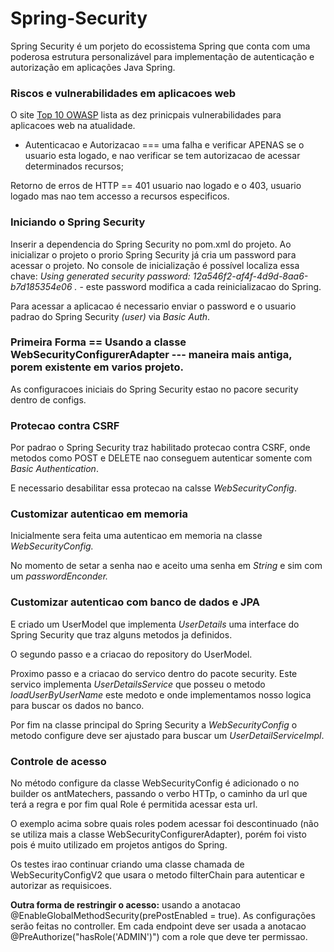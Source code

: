 # Spring-Security

<p>Spring Security é um porjeto do ecossistema Spring que conta com uma poderosa estrutura personalizável para implementação de autenticação
e autorização em aplicações Java Spring.<p/>

<h3>Riscos e vulnerabilidades em aplicacoes web</h3>
<p>O site <a href="https://owasp.org/www-project-top-ten/">Top 10 OWASP</a> lista as dez prinicpais vulnerabilidades para aplicacoes web na atualidade.</p>
<ul>
  <li>Autenticacao e Autorizacao === uma falha e verificar APENAS se o usuario esta logado, e nao verificar se tem autorizacao de acessar determinados recursos;</li>
</ul>
<p>Retorno de erros de HTTP == 401 usuario nao logado e o 403, usuario logado mas nao tem accesso a recursos especificos.</p>

<h3>Iniciando o Spring Security</h3>
<p>Inserir a dependencia do Spring Security no pom.xml do projeto. Ao inicializar o projeto o prorio Spring Security já cria um password para acessar o projeto. No console de inicialização é possível localiza essa chave: <em>Using generated security password: 12a546f2-af4f-4d9d-8aa6-b7d185354e06
.</em> - este password modifica a cada reinicializacao do Spring.</p> Para acessar a aplicacao é necessario enviar o password e o usuario padrao do Spring Security <em>(user)</em> via <em>Basic Auth</em>.

<h3>Primeira Forma == Usando a classe WebSecurityConfigurerAdapter --- maneira mais antiga, porem existente em varios projeto.</h3>
<p>As configuracoes iniciais do Spring Security estao no pacore security dentro de configs.</p>
<p></p>

<h3>Protecao contra CSRF</h3>
<p>Por padrao o Spring Security traz habilitado protecao contra CSRF, onde metodos como POST e DELETE nao conseguem autenticar somente com <em>Basic Authentication</em>.</p>
 E necessario desabilitar essa protecao na calsse <em>WebSecurityConfig</em>.

<h3>Customizar autenticao em memoria</h3>
<p>Inicialmente sera feita uma autenticao em memoria na classe <em>WebSecurityConfig.</em></p>
<p>No momento de setar a senha nao e aceito uma senha em <em>String</em> e sim com um <em>passwordEnconder.</em></p>

<h3>Customizar autenticao com banco de dados e JPA</h3>
<p>E criado um UserModel que implementa <em>UserDetails</em> uma interface do Spring Security que traz alguns metodos ja definidos. </p>
<p>O segundo passo e a criacao do repository do UserModel.</p>
<p>Proximo passo e a criacao do servico dentro do pacote security. Este servico implementa <em>UserDetailsService</em> que posseu o metodo <em>loadUserByUserName</em> este medoto e onde implementamos nosso logica para buscar os dados no banco. </p>
<p>Por fim na classe principal do Spring Security a <em>WebSecurityConfig</em> o metodo configure deve ser ajustado para buscar um <em>UserDetailServiceImpl</em>.</p>

<h3>Controle de acesso</h3>

<p>No método <emph>configure<emph> da classe <emph>WebSecurityConfig</emph> é adicionado o no builder os <emph>antMatechers</emph>, passando
o verbo HTTp, o caminho da url que terá a regra e por fim qual <emph>Role</emph> é permitida acessar esta url.</p>
<p>O exemplo acima sobre quais roles podem acessar foi descontinuado (não se utiliza mais a classe <emph>WebSecurityConfigurerAdapter</emph>), porém foi visto pois é muito utilizado em projetos antigos do <emph>Spring</emph>.</p>
<p>Os testes irao continuar criando uma classe chamada de <emph>WebSecurityConfigV2</emph> que usara o metodo <emph>filterChain</emph> para autenticar e autorizar as requisicoes.</p>

<p><strong>Outra forma de restringir o acesso:</strong> usando a anotacao <emph>@EnableGlobalMethodSecurity(prePostEnabled = true).</emph> As configurações serão feitas no controller. Em cada endpoint deve ser usada a anotacao <emph>@PreAuthorize("hasRole('ADMIN')")</emph> com a role que deve ter permissao.</p>

